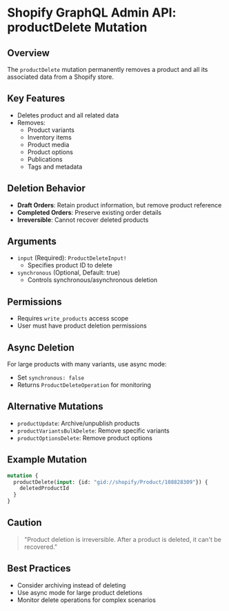# Shopify GraphQL Admin API: productDelete Mutation

## Overview
The `productDelete` mutation permanently removes a product and all its associated data from a Shopify store.

## Key Features
- Deletes product and all related data
- Removes:
  - Product variants
  - Inventory items
  - Product media
  - Product options
  - Publications
  - Tags and metadata

## Deletion Behavior
- **Draft Orders**: Retain product information, but remove product reference
- **Completed Orders**: Preserve existing order details
- **Irreversible**: Cannot recover deleted products

## Arguments
- `input` (Required): `ProductDeleteInput!`
  - Specifies product ID to delete
- `synchronous` (Optional, Default: true)
  - Controls synchronous/asynchronous deletion

## Permissions
- Requires `write_products` access scope
- User must have product deletion permissions

## Async Deletion
For large products with many variants, use async mode:
- Set `synchronous: false`
- Returns `ProductDeleteOperation` for monitoring

## Alternative Mutations
- `productUpdate`: Archive/unpublish products
- `productVariantsBulkDelete`: Remove specific variants
- `productOptionsDelete`: Remove product options

## Example Mutation
```graphql
mutation {
  productDelete(input: {id: "gid://shopify/Product/108828309"}) {
    deletedProductId
  }
}
```

## Caution
> "Product deletion is irreversible. After a product is deleted, it can't be recovered."

## Best Practices
- Consider archiving instead of deleting
- Use async mode for large product deletions
- Monitor delete operations for complex scenarios
